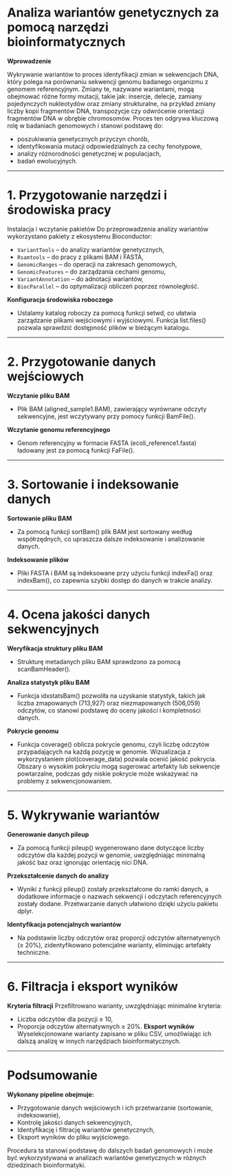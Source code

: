 # Analiza wariantów genetycznych za pomocą narzędzi bioinformatycznych

**Wprowadzenie**

Wykrywanie wariantów to proces identyfikacji zmian w sekwencjach DNA, który polega na porównaniu sekwencji genomu badanego organizmu z genomem referencyjnym. Zmiany te, nazywane wariantami, mogą obejmować różne formy mutacji, takie jak: insercje, delecje, zamiany pojedynczych nukleotydów oraz zmiany strukturalne, na przykład zmiany liczby kopii fragmentów DNA, transpozycje czy odwrócenie orientacji fragmentów DNA w obrębie chromosomów. Proces ten odgrywa kluczową rolę w badaniach genomowych i stanowi podstawę do:

- poszukiwania genetycznych przyczyn chorób,
- identyfikowania mutacji odpowiedzialnych za cechy fenotypowe,
- analizy różnorodności genetycznej w populacjach,
- badań ewolucyjnych.

---
# 1. Przygotowanie narzędzi i środowiska pracy
Instalacja i wczytanie pakietów
Do przeprowadzenia analizy wariantów wykorzystano pakiety z ekosystemu Bioconductor:

- `VariantTools` – do analizy wariantów genetycznych,
- `Rsamtools` – do pracy z plikami BAM i FASTA,
- `GenomicRanges` – do operacji na zakresach genomowych,
- `GenomicFeatures` – do zarządzania cechami genomu,
- `VariantAnnotation` – do adnotacji wariantów,
- `BiocParallel` – do optymalizacji obliczeń poprzez równoległość.

**Konfiguracja środowiska roboczego**
- Ustalamy katalog roboczy za pomocą funkcji setwd, co ułatwia zarządzanie plikami wejściowymi i wyjściowymi. Funkcja list.files() pozwala sprawdzić dostępność plików w bieżącym katalogu.

---
# 2. Przygotowanie danych wejściowych
**Wczytanie pliku BAM**
- Plik BAM (aligned_sample1.BAM), zawierający wyrównane odczyty sekwencyjne, jest wczytywany przy pomocy funkcji BamFile().

**Wczytanie genomu referencyjnego**
- Genom referencyjny w formacie FASTA (ecoli_reference1.fasta) ładowany jest za pomocą funkcji FaFile().
---
# 3. Sortowanie i indeksowanie danych
**Sortowanie pliku BAM**
- Za pomocą funkcji sortBam() plik BAM jest sortowany według współrzędnych, co upraszcza dalsze indeksowanie i analizowanie danych.

**Indeksowanie plików**
- Pliki FASTA i BAM są indeksowane przy użyciu funkcji indexFa() oraz indexBam(), co zapewnia szybki dostęp do danych w trakcie analizy.

---
# 4. Ocena jakości danych sekwencyjnych
**Weryfikacja struktury pliku BAM**
- Strukturę metadanych pliku BAM sprawdzono za pomocą scanBamHeader().

**Analiza statystyk pliku BAM**
- Funkcja idxstatsBam() pozwoliła na uzyskanie statystyk, takich jak liczba zmapowanych (713,927) oraz niezmapowanych (506,059) odczytów, co stanowi podstawę do oceny jakości i kompletności danych.

**Pokrycie genomu**
- Funkcja coverage() oblicza pokrycie genomu, czyli liczbę odczytów przypadających na każdą pozycję w genomie. Wizualizacja z wykorzystaniem plot(coverage_data) pozwala ocenić jakość pokrycia. Obszary o wysokim pokryciu mogą sugerować artefakty lub sekwencje powtarzalne, podczas gdy niskie pokrycie może wskazywać na problemy z sekwencjonowaniem.

---
# 5. Wykrywanie wariantów
**Generowanie danych pileup**
- Za pomocą funkcji pileup() wygenerowano dane dotyczące liczby odczytów dla każdej pozycji w genomie, uwzględniając minimalną jakość baz oraz ignorując orientację nici DNA.

**Przekształcenie danych do analizy**
- Wyniki z funkcji pileup() zostały przekształcone do ramki danych, a dodatkowe informacje o nazwach sekwencji i odczytach referencyjnych zostały dodane. Przetwarzanie danych ułatwiono dzięki użyciu pakietu dplyr.

**Identyfikacja potencjalnych wariantów**
- Na podstawie liczby odczytów oraz proporcji odczytów alternatywnych (≥ 20%), zidentyfikowano potencjalne warianty, eliminując artefakty techniczne.
---
# 6. Filtracja i eksport wyników
**Kryteria filtracji**
Przefiltrowano warianty, uwzględniając minimalne kryteria:

- Liczba odczytów dla pozycji ≥ 10,
- Proporcja odczytów alternatywnych ≥ 20%.
**Eksport wyników**
Wyselekcjonowane warianty zapisano w pliku CSV, umożliwiając ich dalszą analizę w innych narzędziach bioinformatycznych.
---
# Podsumowanie
**Wykonany pipeline obejmuje:**

- Przygotowanie danych wejściowych i ich przetwarzanie (sortowanie, indeksowanie),
- Kontrolę jakości danych sekwencyjnych,
- Identyfikację i filtrację wariantów genetycznych,
- Eksport wyników do pliku wyjściowego.

Procedura ta stanowi podstawę do dalszych badań genomowych i może być wykorzystywana w analizach wariantów genetycznych w różnych dziedzinach bioinformatyki.
